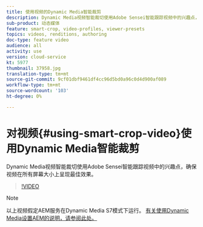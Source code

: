 ```yaml
---
title: 使用视频的Dynamic Media智能裁剪
description: Dynamic Media视频智能裁切使用Adobe Sensei智能跟踪视频中的兴趣点，确保视频在所有屏幕大小上呈现最佳效果。
sub-product: 动态媒体
feature: smart-crop, video-profiles, viewer-presets
topics: videos, renditions, authoring
doc-type: feature video
audience: all
activity: use
version: cloud-service
kt: 5977
thumbnail: 37958.jpg
translation-type: tm+mt
source-git-commit: 9cf01dbf9461df4cc96d5bd0a96c0d4d900af089
workflow-type: tm+mt
source-wordcount: '103'
ht-degree: 0%

---
```



# 对视频{#using-smart-crop-video}使用Dynamic Media智能裁剪

Dynamic Media视频智能裁切使用Adobe Sensei智能跟踪视频中的兴趣点，确保视频在所有屏幕大小上呈现最佳效果。

>[!VIDEO](https://video.tv.adobe.com/v/37958/?quality=12)

>[!NOTE]
>
>以上视频假定AEM服务在Dynamic Media S7模式下运行。 [有关使用Dynamic Media设置AEM的说明，请参阅此处。](https://docs.adobe.com/content/help/en/experience-manager-cloud-service/assets/dynamicmedia/config-dm.html)

